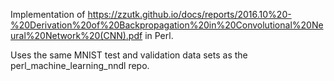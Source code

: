 Implementation of https://zzutk.github.io/docs/reports/2016.10%20-%20Derivation%20of%20Backpropagation%20in%20Convolutional%20Neural%20Network%20(CNN).pdf in Perl.

Uses the same MNIST test and validation data sets as the perl_machine_learning_nndl repo.
